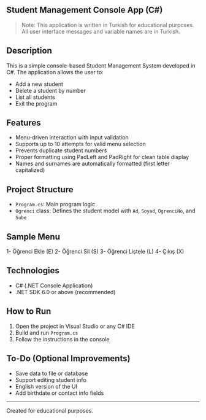 ## Student Management Console App (C#)

>Note: This application is written in Turkish for educational purposes. All user interface messages and variable names are in Turkish.

## Description

This is a simple console-based Student Management System developed in C#.
The application allows the user to:

- Add a new student
- Delete a student by number
- List all students
- Exit the program

## Features

- Menu-driven interaction with input validation
- Supports up to 10 attempts for valid menu selection
- Prevents duplicate student numbers
- Proper formatting using PadLeft and PadRight for clean table display
- Names and surnames are automatically formatted (first letter capitalized)

## Project Structure

- `Program.cs`: Main program logic
- `Ogrenci` class: Defines the student model with `Ad`, `Soyad`, `OgrenciNo`, and `Sube`

## Sample Menu

1- Öğrenci Ekle (E)
2- Öğrenci Sil (S)
3- Öğrenci Listele (L)
4- Çıkış (X)
## Technologies

- C# (.NET Console Application)
- .NET SDK 6.0 or above (recommended)

## How to Run

1. Open the project in Visual Studio or any C# IDE
2. Build and run `Program.cs`
3. Follow the instructions in the console

## To-Do (Optional Improvements)

- Save data to file or database
- Support editing student info
- English version of the UI
- Add birthdate or contact info fields

---

Created for educational purposes.

